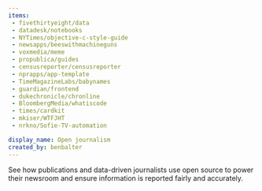 ```yaml
---
items:
 - fivethirtyeight/data
 - datadesk/notebooks
 - NYTimes/objective-c-style-guide
 - newsapps/beeswithmachineguns
 - voxmedia/meme
 - propublica/guides
 - censusreporter/censusreporter
 - nprapps/app-template
 - TimeMagazineLabs/babynames
 - guardian/frontend
 - dukechronicle/chronline
 - BloombergMedia/whatiscode
 - times/cardkit
 - mkiser/WTFJHT
 - nrkno/Sofie-TV-automation

display_name: Open journalism
created_by: benbalter
---
```

See how publications and data-driven journalists use open source to power their newsroom and ensure information is reported fairly and accurately.
